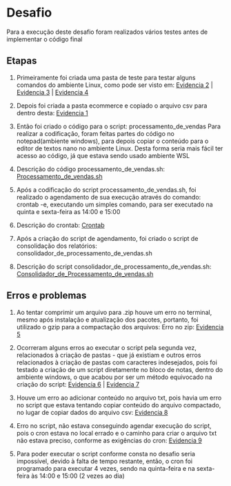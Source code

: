 # Desafio
Para a execução deste desafio foram realizados vários testes antes de implementar o código final

## Etapas

1. Primeiramente foi criada uma pasta de teste para testar alguns comandos do ambiente Linux, como pode ser visto em: [Evidencia 2](../evidencias/Teste_comandos.png)
| [Evidencia 3](../evidencias/Teste_comandos2.png)
| [Evidencia 4](../evidencias/Teste_comandos_txt.png)

2. Depois foi criada a pasta ecommerce e copiado o arquivo csv para dentro desta: [Evidencia 1](../evidencias/Copiando_csv.png)

3. Então foi criado o código para o script: processamento_de_vendas
Para realizar a codificação, foram feitas partes do código no notepad(ambiente windows), para depois copiar o conteúdo para o editor de textos nano no ambiente Linux. Desta forma seria mais fácil ter acesso ao código, já que estava sendo usado ambiente WSL

4. Descrição do código processamento_de_vendas.sh:
[Processamento_de_vendas.sh](../evidencias/Processamento_de_vendas.txt)

5. Após a codificação do script processamento_de_vendas.sh, foi realizado o agendamento de sua execução através do comando: crontab -e, executando um simples comando, para ser executado na quinta e sexta-feira as 14:00 e 15:00

6. Descrição do crontab:
[Crontab](../evidencias/Crontab.txt)

7. Após a criação do script de agendamento, foi criado o script de consolidação dos relatórios: consolidador_de_processamento_de_vendas.sh

8. Descrição do script consolidador_de_processamento_de_vendas.sh:
[Consolidador_de_Processamento_de_vendas.sh](../evidencias/Consolidador_de_processamento_de_vendas.txt)

## Erros e problemas

1. Ao tentar comprimir um arquivo para .zip houve um erro no terminal, mesmo após instalação e atualização dos pacotes, portanto, foi utilizado o gzip para a compactação dos arquivos:
Erro no zip: [Evidencia 5](../evidencias/Erro_zip.png)

2. Ocorreram alguns erros ao executar o script pela segunda vez, relacionados à criação de pastas - que já existiam e outros erros relacionados à criação de pastas com caracteres indesejados, pois foi testado a criação de um script diretamente no bloco de notas, dentro do ambiente windows, o que acabou por ser um método equivocado na criação do script:
[Evidencia 6](../evidencias/Erro_prim_teste.png)
| [Evidencia 7](../evidencias/Erros_prim_teste2.png)

3. Houve um erro ao adicionar conteúdo no arquivo txt, pois havia um erro no script que estava tentando copiar conteúdo do arquivo compactado, no lugar de copiar dados do arquivo csv:
[Evidencia 8](../evidencias/Erro_txt.png)

4. Erro no script, não estava conseguindo agendar execução do script, pois o cron estava no local errado e o caminho para criar o arquivo txt não estava preciso, conforme as exigências do cron:
[Evidencia 9](../evidencias/Erro_cron_txt.png)

5. Para poder executar o script conforme consta no desafio seria impossível, devido à falta de tempo restante, então, o cron foi programado para executar 4 vezes, sendo na quinta-feira e na sexta-feira às 14:00 e 15:00 (2 vezes ao dia)
